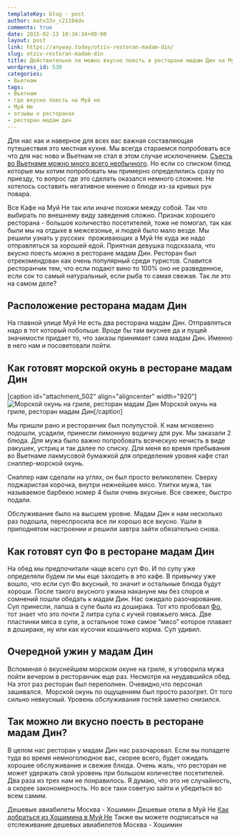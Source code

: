 ```yaml
---
templateKey: blog - post
author: matv33v_c21184dv
comments: true
date: 2015-02-13 10:34:34+00:00
layout: post
link: https://anyway.today/otziv-restoran-madam-din/
slug: otziv-restoran-madam-din
title: Действительно ли можно вкусно поесть в ресторане мадам Дин на Муй Не?
wordpress_id: 530
categories:
- Вьетнам
tags:
- Вьетнам
- где вкусно поесть на Муй не
- Муй Не
- отзывы о ресторанах
- ресторан мадам дин
---
```


Для нас как и наверное для всех вас важная составляющая путешествия это местная кухня. Мы всегда стараемся попробовать все что для нас ново и Вьетнам не стал в этом случае исключением. [Съесть во Вьетнаме можно много всего необычного](http://anyway.today/chto-poprobovat-vo-vietname/). Но если со списком блюд которые мы хотим попробовать мы примерно определились сразу по приезду, то вопрос где это сделать оказался немного сложнее. Не хотелось составить негативное мнение о блюде из-за кривых рук повара.




Все Кафе на Муй Не так или иначе похожи между собой. Так что выбирать по внешнему виду заведения сложно. Признак хорошего ресторана - большое количество посетителей, тоже не помогал, так как были мы на отдыхе в межсезонье, и людей было мало везде. Мы решили узнать у русских  проживающих а Муй Не куда же надо отправляться за хорошей едой. Приятная девушка подсказала, что вкусно поесть можно в ресторане мадам Дин. Ресторан был отрекомендован как очень популярный среди туристов. Славится ресторанчик тем, что если подают вино то 100% оно не разведенное, если сок то самый натуральный, если рыба то самая свежая. Так ли это на самом деле?




<!-- more -->





## Расположение ресторана мадам Дин




На главной улице Муй Не есть два ресторана мадам Дин. Отправляться надо в тот который побольше. Вроде бы там вкуснее да и пущей значимости придает то, что заказы принимает сама мадам Дин. Именно в него нам и посоветовали пойти.





## Как готовят морской окунь в ресторане мадам Дин


[caption id="attachment_502" align="aligncenter" width="920"]![Морской окунь на гриле, ресторан мадам Дин](https://img-fotki.yandex.ru/get/2/27506135.0/0_fde7e_d6ddb61b_orig) Морской окунь на гриле, ресторан мадам Дин[/caption]


Мы пришли рано и ресторанчик был полупустой. К нам мгновенно подошли, усадили, принесли лимонную водичку для рук. Мы заказали 2 блюда. Для мужа было важно попробовать всяческую нечисть в виде ракушек, устриц и так далее по списку. Для меня во время пребывания во Вьетнаме лакмусовой бумажкой для определения уровня кафе стал снаппер-морской окунь.




Снаппер нам сделали на углях, он был просто великолепен. Сверху поджаристая корочка, внутри нежнейшее мясо. Улитки мужа, так называемое барбекю номер 4 были очень вкусные. Все свежее, быстро подали.




Обслуживание было на высшем уровне. Мадам Дин к нам несколько раз подошла, переспросила все ли хорошо все вкусно. Ушли в приподнятом настроении и решили завтра зайти обязательно снова.





## Как готовят суп Фо в ресторане мадам Дин




На обед мы предпочитали чаще всего суп Фо. И по супу уже определяли будем ли мы еще заходить в это кафе. В привычку уже вошло, что если суп Фо вкусный, то значит и остальные блюда будут хороши. После такого вкусного ужина накануне мы без споров и сомнений пошли обедать к мадам Дин. Нас ожидало разочарование. Суп принесли, лапша в супе была из доширака. Тот кто пробовал [Фо](http://anyway.today/chto-poprobovat-vo-vietname/), тот знает что это почти 2 литра супа с кучей говяжьего мяса. Две пластинки мяса в супе, а остальное тоже самое “мясо” которое плавает в дошираке, ну или как кусочки кошачьего корма. Суп удивил.





## Очередной ужин у мадам Дин




Вспоминая о вкуснейшем морском окуне на гриле, я уговорила мужа пойти вечером в ресторанчик еще раз. Несмотря на неудавшийся обед. На этот раз ресторан был переполнен. Очевидно,что персонал зашивался.  Морской окунь по ощущениям был просто разогрет. От того сильно невкусный. Уровень обслуживания гостей заметно снизился.





## Так можно ли вкусно поесть в ресторане мадам Дин?




В целом нас ресторан у мадам Дин нас разочаровал. Если вы попадете туда во время немноголюдное вас, скорее всего, будет ожидать хорошее обслуживание и свежие блюда. Очень жаль, что ресторан не может удержать свой уровень при большом количестве посетителей. Два раза из трех нам не понравилось. Я думаю, что это не случайность, а скорее закономерность. Но все таки советую зайти и убедиться во всем самим.


Дешевые авиабилеты Москва - Хошимин
Дешевые отели в Муй Не  [Как добраться из Хошимина в Муй Не](http://c1.travelpayouts.com/click?shmarker=14510&promo_id=150&source_type=link&type=click) Также вы можете подписаться на отслеживание дешевых авиабилетов Москва - Хошимин
